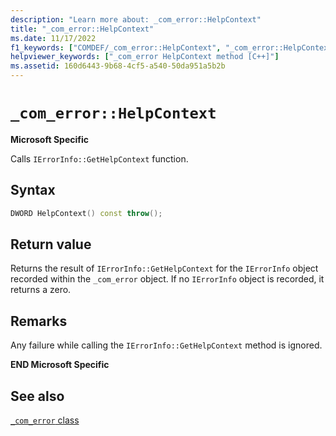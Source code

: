 ```yaml
---
description: "Learn more about: _com_error::HelpContext"
title: "_com_error::HelpContext"
ms.date: 11/17/2022
f1_keywords: ["COMDEF/_com_error::HelpContext", "_com_error::HelpContext"]
helpviewer_keywords: ["_com_error HelpContext method [C++]"]
ms.assetid: 160d6443-9b68-4cf5-a540-50da951a5b2b
---
```

# `_com_error::HelpContext`

**Microsoft Specific**

Calls `IErrorInfo::GetHelpContext` function.

## Syntax

```cpp
DWORD HelpContext() const throw();
```

## Return value

Returns the result of `IErrorInfo::GetHelpContext` for the `IErrorInfo` object recorded within the `_com_error` object. If no `IErrorInfo` object is recorded, it returns a zero.

## Remarks

Any failure while calling the `IErrorInfo::GetHelpContext` method is ignored.

**END Microsoft Specific**

## See also

[`_com_error` class](../cpp/com-error-class.md)
